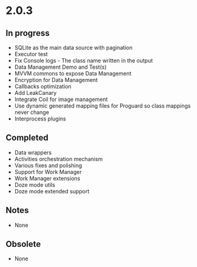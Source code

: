 # 2.0.3

## In progress

- SQLite as the main data source with pagination
- Executor test
- Fix Console logs - The class name written in the output
- Data Management Demo and Test(s)
- MVVM commons to expose Data Management
- Encryption for Data Management
- Callbacks optimization
- Add LeakCanary
- Integrate Coil for image management
- Use dynamic generated mapping files for Proguard so class mappings never change
- Interprocess plugins

## Completed

- Data wrappers
- Activities orchestration mechanism
- Various fixes and polishing
- Support for Work Manager
- Work Manager extensions
- Doze mode utils
- Doze mode extended support

## Notes

- None

## Obsolete

- None
